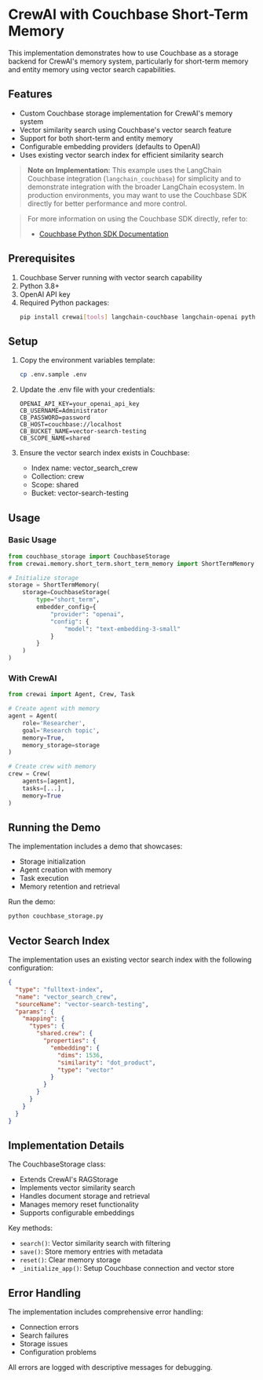 # CrewAI with Couchbase Short-Term Memory

This implementation demonstrates how to use Couchbase as a storage backend for CrewAI's memory system, particularly for short-term memory and entity memory using vector search capabilities.

## Features

- Custom Couchbase storage implementation for CrewAI's memory system
- Vector similarity search using Couchbase's vector search feature
- Support for both short-term and entity memory
- Configurable embedding providers (defaults to OpenAI)
- Uses existing vector search index for efficient similarity search

> **Note on Implementation:** This example uses the LangChain Couchbase integration (`langchain_couchbase`) for simplicity and to demonstrate integration with the broader LangChain ecosystem. In production environments, you may want to use the Couchbase SDK directly for better performance and more control.

> For more information on using the Couchbase SDK directly, refer to:
> - [Couchbase Python SDK Documentation](https://docs.couchbase.com/python-sdk/current/howtos/full-text-searching-with-sdk.html#single-vector-query)

## Prerequisites

1. Couchbase Server running with vector search capability
2. Python 3.8+
3. OpenAI API key
4. Required Python packages:
   ```bash
   pip install crewai[tools] langchain-couchbase langchain-openai python-dotenv couchbase
   ```

## Setup

1. Copy the environment variables template:
   ```bash
   cp .env.sample .env
   ```

2. Update the .env file with your credentials:
   ```env
   OPENAI_API_KEY=your_openai_api_key
   CB_USERNAME=Administrator
   CB_PASSWORD=password
   CB_HOST=couchbase://localhost
   CB_BUCKET_NAME=vector-search-testing
   CB_SCOPE_NAME=shared
   ```

3. Ensure the vector search index exists in Couchbase:
   - Index name: vector_search_crew
   - Collection: crew
   - Scope: shared
   - Bucket: vector-search-testing

## Usage

### Basic Usage

```python
from couchbase_storage import CouchbaseStorage
from crewai.memory.short_term.short_term_memory import ShortTermMemory

# Initialize storage
storage = ShortTermMemory(
    storage=CouchbaseStorage(
        type="short_term",
        embedder_config={
            "provider": "openai",
            "config": {
                "model": "text-embedding-3-small"
            }
        }
    )
)
```

### With CrewAI

```python
from crewai import Agent, Crew, Task

# Create agent with memory
agent = Agent(
    role='Researcher',
    goal='Research topic',
    memory=True,
    memory_storage=storage
)

# Create crew with memory
crew = Crew(
    agents=[agent],
    tasks=[...],
    memory=True
)
```

## Running the Demo

The implementation includes a demo that showcases:
- Storage initialization
- Agent creation with memory
- Task execution
- Memory retention and retrieval

Run the demo:
```bash
python couchbase_storage.py
```

## Vector Search Index

The implementation uses an existing vector search index with the following configuration:

```json
{
  "type": "fulltext-index",
  "name": "vector_search_crew",
  "sourceName": "vector-search-testing",
  "params": {
    "mapping": {
      "types": {
        "shared.crew": {
          "properties": {
            "embedding": {
              "dims": 1536,
              "similarity": "dot_product",
              "type": "vector"
            }
          }
        }
      }
    }
  }
}
```

## Implementation Details

The CouchbaseStorage class:
- Extends CrewAI's RAGStorage
- Implements vector similarity search
- Handles document storage and retrieval
- Manages memory reset functionality
- Supports configurable embeddings

Key methods:
- `search()`: Vector similarity search with filtering
- `save()`: Store memory entries with metadata
- `reset()`: Clear memory storage
- `_initialize_app()`: Setup Couchbase connection and vector store

## Error Handling

The implementation includes comprehensive error handling:
- Connection errors
- Search failures
- Storage issues
- Configuration problems

All errors are logged with descriptive messages for debugging.
